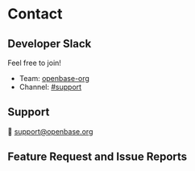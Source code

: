 ---
---

# Contact

## Developer Slack

Feel free to join!

* Team: [openbase-org](https://openbase-org.slack.com)
* Channel: [#support](https://openbase-org.slack.com/#support)

## Support

:email: support@openbase.org

## Feature Request and Issue Reports
<br>
<issues/>
